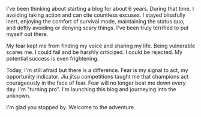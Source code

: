 I've been thinking about starting a blog for about 6 years. During that time, I avoiding taking action and can cite countless excuses. I stayed blissfully inert, enjoying the comfort of survival mode, maintaining the status quo, and deftly avoiding or denying scary things. I've been truly terrified to put myself out there.

My fear kept me from finding my voice and sharing my life. Being vulnerable scares me. I could fail and be harshly criticized. I could be rejected. My potential success is even frightening. 

Today, I'm still afraid but there is a difference. Fear is my signal to act, my opportunity indicator. Jiu jitsu competitions taught me that champions act courageously in the face of fear. Fear will no longer beat me down every day. I'm "turning pro". I'm launching this blog and journeying into the unknown.

I'm glad you stopped by. Welcome to the adventure.